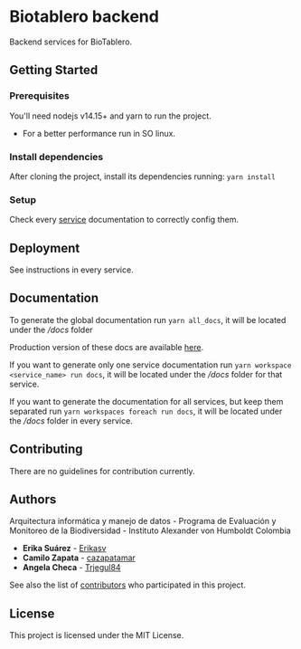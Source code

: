 # Biotablero backend

Backend services for BioTablero.

## Getting Started

### Prerequisites

You'll need nodejs v14.15+ and yarn to run the project.

- For a better performance run in SO linux.

### Install dependencies

After cloning the project, install its dependencies running: `yarn install`

### Setup

Check every [service](./services) documentation to correctly config them.

## Deployment

See instructions in every service.

## Documentation

To generate the global documentation run `yarn all_docs`, it will be located under the _/docs_ folder

Production version of these docs are available [here](https://pem-humboldt.github.io/biotablero-backend/).

If you want to generate only one service documentation run `yarn workspace <service_name> run docs`, it will be located under the _/docs_ folder for that service.

If you want to generate the documentation for all services, but keep them separated run `yarn workspaces foreach run docs`, it will be located under the _/docs_ folder in every service.

## Contributing

There are no guidelines for contribution currently.

## Authors

Arquitectura informática y manejo de datos - Programa de Evaluación y Monitoreo de la Biodiversidad - Instituto Alexander von Humboldt Colombia

- **Erika Suárez** - [Erikasv](https://github.com/erikasv)
- **Camilo Zapata** - [cazapatamar](https://github.com/cazapatamar)
- **Angela Checa** - [Trjegul84](https://github.com/Trjegul84)

See also the list of [contributors](https://github.com/PEM-Humboldt/biotablero-backend/graphs/contributors) who participated in this project.

## License

This project is licensed under the MIT License.
